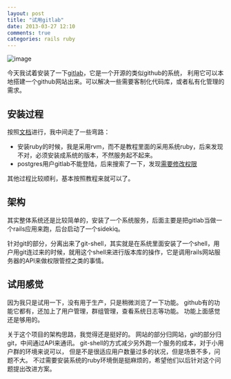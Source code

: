 ```yaml
---
layout: post
title: "试用gitlab"
date: 2013-03-27 12:10
comments: true
categories: rails ruby
---
```


![image](http://gitlab.org/images/gitlab_hq.png)

今天我试着安装了一下[gitlab](http://gitlab.org/)，它是一个开源的类似github的系统，
利用它可以本地搭建一个github网站出来。可以解决一些需要客制化代码库，或者私有化管理的需求。

安装过程
---------------
按照[文档](https://github.com/gitlabhq/gitlabhq/blob/5-0-stable/doc/install/installation.md)进行，我中间走了一些弯路：

- 安装ruby的时候，我是采用rvm，而不是教程里面的采用系统ruby，后来发现不对，必须安装成系统的版本，不然服务起不起来。
- postgres用户gitlab不能登陆，后来搜索了一下，发现[需要修改权限](http://blog.deliciousrobots.com/2011/12/13/get-postgres-working-on-ubuntu-or-linux-mint/)

其他过程比较顺利，基本按照教程来就可以了。

架构
---------------

其实整体系统还是比较简单的，安装了一个系统服务，后面主要是把gitlab当做一个rails应用来跑，后台启动了一个sidekiq。

针对git的部分，分离出来了git-shell，其实就是在系统里面安装了一个shell，用户用git连过来的时候，就用这个shell来进行版本库的操作，它是调用rails网站服务器的API来做权限管控之类的事情。

试用感觉
---------------

因为我只是试用一下，没有用于生产，只是稍微浏览了一下功能。
github有的功能它都有，还加上了用户管理，群组管理，查看系统日志等功能。
功能上面感觉还是够用的。

关于这个项目的架构思路，我觉得还是挺好的。
网站的部分归网站，git的部分归git，中间通过API来通讯。
git-shell的方式减少另外跑一个服务的成本，对于小用户群的环境来说可以，
但是不是很适应用户数量过多的状况，但是场景不多，问题不大。
不过需要安装系统的ruby环境倒是挺麻烦的，希望他们以后针对这个问题提出改进方案。